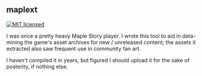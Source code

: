 maplext
--------------

[![MIT licensed](https://img.shields.io/badge/license-MIT-blue.svg)](LICENSE.md)

I was once a pretty heavy Maple Story player. I wrote this tool to aid in data-mining the game's asset archives for new / unreleased content; the assets it extracted also saw frequent use in community fan art.

I haven't compiled it in years, but figured I should upload it for the sake of posterity, if nothing else.
